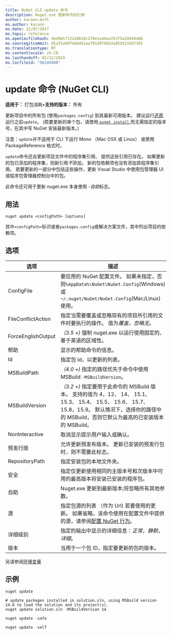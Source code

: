 ```yaml
---
title: NuGet CLI update 命令
description: Nuget.exe 更新命令的引用
author: karann-msft
ms.author: karann
ms.date: 12/07/2017
ms.topic: reference
ms.openlocfilehash: ded9b571324d810c2f0e1a46ea76375a28940406
ms.sourcegitcommit: d5a35a097e6b461ae791d9f66b3a85d5219d7305
ms.translationtype: MT
ms.contentlocale: zh-CN
ms.lasthandoff: 02/12/2019
ms.locfileid: "56145600"
---
```

# <a name="update-command-nuget-cli"></a>update 命令 (NuGet CLI)

**适用于：** 打包消耗&bullet;**支持的版本：** 所有

更新项目中的所有包 (使用`packages.config`) 到其最新可用版本。 建议运行[还原](cli-ref-restore.md)运行之前`update`。 (若要更新的单个包，请使用[ `nuget install` ](cli-ref-install.md)而无需指定的版本号，在其中写 NuGet 安装最新版本。)

注意：`update`并不适用于 CLI 下运行 Mono （Mac OSX 或 Linux） 或使用 PackageReference 格式时。

`update`命令还会更新项目文件中的程序集引用、 提供这些引用已存在。 如果更新的包已添加的程序集，则新引用*不*添加。 新的包依赖项也没有添加其程序集引用。 若要更新的一部分中包括这些操作，更新 Visual Studio 中使用包管理器 UI 或程序包管理器控制台中的包。

此命令还可用于更新 nuget.exe 本身使用 *-自助*标志。

## <a name="usage"></a>用法

```cli
nuget update <configPath> [options]
```

其中`<configPath>`标识或者`packages.config`或解决方案文件，其中列出项目的依赖项。

## <a name="options"></a>选项

| 选项 | 描述 |
| --- | --- |
| ConfigFile | 要应用的 NuGet 配置文件。 如果未指定，否则`%AppData%\NuGet\NuGet.Config`(Windows) 或`~/.nuget/NuGet/NuGet.Config`(Mac/Linux) 使用。|
| FileConflictAction | 指定当需要覆盖或忽略现有的项目所引用的文件时要执行的操作。 值为*覆盖，忽略无*。 |
| ForceEnglishOutput | *（3.5 +)* 强制 nuget.exe 以运行使用固定的、 基于英语的区域性。 |
| 帮助 | 显示的帮助命令的信息。 |
| Id | 指定包 Id，以更新的列表。 |
| MSBuildPath | *（4.0 +)* 指定的路径优先于命令中使用 MSBuild `-MSBuildVersion`。 |
| MSBuildVersion | *（3.2 +)* 指定要用于此命令的 MSBuild 版本。 支持的值为 4，12、 14、 15.1、 15.3、 15.4、 15.5、 15.6、 15.7、 15.8，15.9。 默认情况下，选择你的路径中的 MSBuild，否则它默认为最高的已安装版本的 MSBuild。 |
| NonInteractive | 取消显示提示用户输入或确认。 |
| 预发行版 | 允许更新预发布版本。 更新已安装的预发行包时，则不需要此标志。 |
| RepositoryPath | 指定安装包的本地文件夹。 |
| 安全 | 指定仅更新使用相同的主版本号和次版本中可用的最高版本将安装已安装的程序包。 |
| 自助 | Nuget.exe 更新到最新版本;将忽略所有其他参数。 |
| 源 | 指定包源的列表 （作为 Url) 若要使用的更新。 如果省略，该命令使用在配置文件中提供的源，请参阅[配置 NuGet 行为](../consume-packages/configuring-nuget-behavior.md)。 |
| 详细级别 | 指定的输出中显示的详细信息：*正常*，*静默*，*详细*。 |
| 版本 | 当用于一个包 ID，指定要更新的包的版本。 |

另请参阅[环境变量](cli-ref-environment-variables.md)

## <a name="examples"></a>示例

```cli
nuget update

# update packages installed in solution.sln, using MSBuild version 14.0 to load the solution and its project(s).
nuget update solution.sln -MSBuildVersion 14

nuget update -safe

nuget update -self
```
